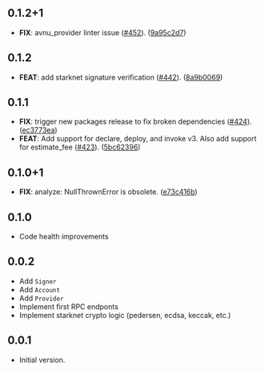 ## 0.1.2+1

 - **FIX**: avnu_provider linter issue ([#452](https://github.com/focustree/starknet.dart/issues/452)). ([9a95c2d7](https://github.com/focustree/starknet.dart/commit/9a95c2d7a4e4cc492bbdcdfc2017377ef0d54a9a))

## 0.1.2

 - **FEAT**: add starknet signature verification ([#442](https://github.com/focustree/starknet.dart/issues/442)). ([8a9b0069](https://github.com/focustree/starknet.dart/commit/8a9b00698a647a11d3039d0f2c41e8b539f57dd8))

## 0.1.1

 - **FIX**: trigger new packages release to fix broken dependencies ([#424](https://github.com/focustree/starknet.dart/issues/424)). ([ec3773ea](https://github.com/focustree/starknet.dart/commit/ec3773ea7a2725f4c30b641e86699bcec0eba2c0))
 - **FEAT**: Add support for declare, deploy, and invoke v3. Also add support for estimate_fee ([#423](https://github.com/focustree/starknet.dart/issues/423)). ([5bc62396](https://github.com/focustree/starknet.dart/commit/5bc62396864ec1b93faf31636532407088434025))

## 0.1.0+1

 - **FIX**: analyze: NullThrownError is obsolete. ([e73c416b](https://github.com/focustree/starknet.dart/commit/e73c416b2a18a881c73e8fbb46380f47dbb9789f))

## 0.1.0

- Code health improvements

## 0.0.2

- Add `Signer`
- Add `Account`
- Add `Provider`
- Implement first RPC endponts
- Implement starknet crypto logic (pedersen, ecdsa, keccak, etc.)

## 0.0.1

- Initial version.
